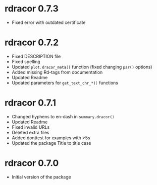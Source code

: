 # rdracor 0.7.3

* Fixed error with outdated certificate 

# rdracor 0.7.2

* Fixed DESCRIPTION file
* Fixed spelling
* Updated `plot.dracor_meta()` function (fixed changing `par()` options)
* Added missing Rd-tags from documentation
* Updated Readme
* Updated parameters for `get_text_chr_*()` functions

# rdracor 0.7.1

* Changed hyphens to en-dash in `summary.dracor()`
* Updated Readme
* Fixed invalid URLs
* Deleted extra files
* Added donttest for examples with >5s
* Updated the package Title to title case

# rdracor 0.7.0

* Initial version of the package
